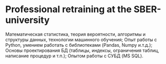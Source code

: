 # Professional retraining at the SBER-university

Математическая статистика, теория вероятности, алгоритмы и структуры данных, технологии машинного обучения;
Опыт работы с Python, умением работать с библиотеками (Pandas, Numpy и.т.д.);
Основы проектирования БД (таблицы, индексы, ограничения таблиц, написание процедур и т.п.); Опытом работы с СУБД (MS SQL).
